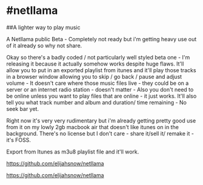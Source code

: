 #netllama
========

##A lighter way to play music

A Netllama public Beta - Completely not ready but i'm getting heavy use out of it already so why not share.


Okay so there's a badly coded / not particularly well styled beta one - I'm releasing it because it actually somehow works despite huge flaws. It'll allow you to put in an exported playlist from itunes and it'll play those tracks in a browser window allowing you to skip / go back / pause and adjust volume - It doesn't care where those music files live - they could be on a server or an internet radio station - doesn't matter - Also you don't need to be online unless you want to play files that are online - it just works. 
It'll also tell you what track number and album and duration/ time remaining - No seek bar yet.


Right now it's very very rudimentary but i'm already getting pretty good use from it on my lowly 2gb macbook air that doesn't like itunes on in the background. There's no license but I don't care - share it/sell it/ remake it - it's FOSS.

Export from Itunes as m3u8 playlist file and it'll work.



https://github.com/elijahsnow/netllama

https://github.com/elijahsnow/netllama
